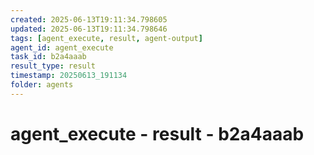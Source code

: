 ```yaml
---
created: 2025-06-13T19:11:34.798605
updated: 2025-06-13T19:11:34.798646
tags: [agent_execute, result, agent-output]
agent_id: agent_execute
task_id: b2a4aaab
result_type: result
timestamp: 20250613_191134
folder: agents
---
```


# agent_execute - result - b2a4aaab

